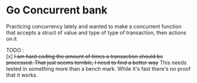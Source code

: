 # Go Concurrent bank

Practicing concurrency lately and wanted to make a concurrent function that accepts a struct of value and type of type of transaction, then actions on it

TODO :
<br>
[x] ~~I am hard coding the amount of times a transaction should be processed. That just seems terrible, I need to find a better way~~
This needs tested in something more than a bench mark. While it's fast there's no proof that it works.

